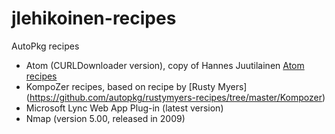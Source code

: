 jlehikoinen-recipes
===================

AutoPkg recipes

- Atom (CURLDownloader version), copy of Hannes Juutilainen [Atom recipes](https://github.com/autopkg/hjuutilainen-recipes/tree/master/GitHub)
- KompoZer recipes, based on recipe by [Rusty Myers] (https://github.com/autopkg/rustymyers-recipes/tree/master/Kompozer)
- Microsoft Lync Web App Plug-in (latest version)
- Nmap (version 5.00, released in 2009)
